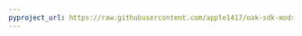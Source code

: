 ```yaml
---
pyproject_url: https://raw.githubusercontent.com/apple1417/oak-sdk-mods/master/obj_dump/pyproject.toml
---
```


